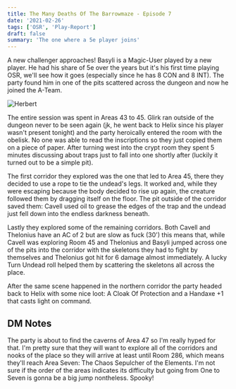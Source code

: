 ```yaml
---
title: The Many Deaths Of The Barrowmaze - Episode 7
date: '2021-02-26'
tags: ['OSR', 'Play-Report']
draft: false
summary: 'The one where a 5e player joins'
---
```


A new challenger approaches! Basyli is a Magic-User played by a new player. He had his share of 5e over the years but it's his first time playing OSR, we'll see how it goes (especially since he has 8 CON and 8 INT). The party found him in one of the pits scattered across the dungeon and now he joined the A-Team.

![Herbert](https://external-content.duckduckgo.com/iu/?u=https%3A%2F%2Fi.ytimg.com%2Fvi%2FRaOKu_ErHsY%2Fmaxresdefault.jpg&f=1&nofb=1)

The entire session was spent in Areas 43 to 45. Glirk ran outside of the dungeon never to be seen again (jk, he went back to Helix since his player wasn't present tonight) and the party heroically entered the room with the obelisk. No one was able to read the inscriptions so they just copied them on a piece of paper. After turning west into the crypt room they spent 5 minutes discussing about traps just to fall into one shortly after (luckily it turned out to be a simple pit).

The first corridor they explored was the one that led to Area 45, there they decided to use a rope to tie the undead's legs. It worked and, while they were escaping because the body decided to rise up again, the creature followed them by dragging itself on the floor. The pit outside of the corridor saved them: Cavell used oil to grease the edges of the trap and the undead just fell down into the endless darkness beneath.

Lastly they explored some of the remaining corridors. Both Cavell and Thelonius have an AC of 2 but are slow as fuck (30') this means that, while Cavell was exploring Room 45 and Thelonius and Basyli jumped across one of the pits into the corridor with the skeletons they had to fight by themselves and Thelonius got hit for 6 damage almost immediately. A lucky Turn Undead roll helped them by scattering the skeletons all across the place.

After the same scene happened in the northern corridor the party headed back to Helix with some nice loot: A Cloak Of Protection and a Handaxe +1 that casts light on command.

## DM Notes

The party is about to find the caverns of Area 47 so I'm really hyped for that. I'm pretty sure that they will want to explore all of the corridors and nooks of the place so they will arrive at least until Room 286, which means they'll reach Area Seven: The Chaos Sepulcher of the Elements. I'm not sure if the order of the areas indicates its difficulty but going from One to Seven is gonna be a big jump nontheless. Spooky!
